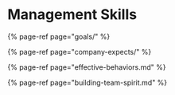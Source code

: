 # Management Skills

{% page-ref page="goals/" %}

{% page-ref page="company-expects/" %}

{% page-ref page="effective-behaviors.md" %}

{% page-ref page="building-team-spirit.md" %}



